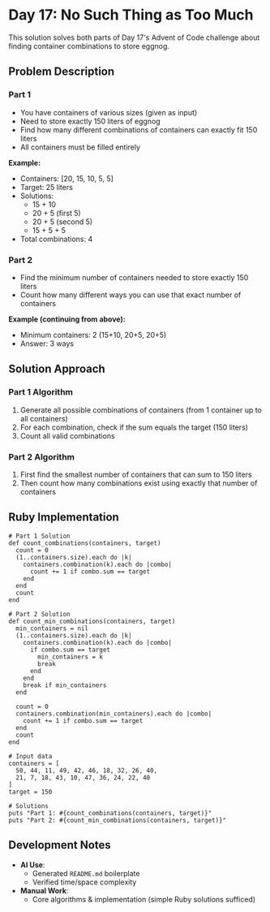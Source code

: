 # Day 17: No Such Thing as Too Much

This solution solves both parts of Day 17's Advent of Code challenge about finding container combinations to store eggnog.

## Problem Description

### Part 1
- You have containers of various sizes (given as input)
- Need to store exactly 150 liters of eggnog
- Find how many different combinations of containers can exactly fit 150 liters
- All containers must be filled entirely

**Example:**
- Containers: [20, 15, 10, 5, 5]
- Target: 25 liters
- Solutions:
  - 15 + 10
  - 20 + 5 (first 5)
  - 20 + 5 (second 5)
  - 15 + 5 + 5
- Total combinations: 4

### Part 2
- Find the minimum number of containers needed to store exactly 150 liters
- Count how many different ways you can use that exact number of containers

**Example (continuing from above):**
- Minimum containers: 2 (15+10, 20+5, 20+5)
- Answer: 3 ways

## Solution Approach

### Part 1 Algorithm
1. Generate all possible combinations of containers (from 1 container up to all containers)
2. For each combination, check if the sum equals the target (150 liters)
3. Count all valid combinations

### Part 2 Algorithm
1. First find the smallest number of containers that can sum to 150 liters
2. Then count how many combinations exist using exactly that number of containers

## Ruby Implementation

```
# Part 1 Solution
def count_combinations(containers, target)
  count = 0
  (1..containers.size).each do |k|
    containers.combination(k).each do |combo|
      count += 1 if combo.sum == target
    end
  end
  count
end

# Part 2 Solution
def count_min_combinations(containers, target)
  min_containers = nil
  (1..containers.size).each do |k|
    containers.combination(k).each do |combo|
      if combo.sum == target
        min_containers = k
        break
      end
    end
    break if min_containers
  end

  count = 0
  containers.combination(min_containers).each do |combo|
    count += 1 if combo.sum == target
  end
  count
end

# Input data
containers = [
  50, 44, 11, 49, 42, 46, 18, 32, 26, 40,
  21, 7, 18, 43, 10, 47, 36, 24, 22, 40
]
target = 150

# Solutions
puts "Part 1: #{count_combinations(containers, target)}"
puts "Part 2: #{count_min_combinations(containers, target)}"
```

## Development Notes  
- **AI Use**:  
  - Generated `README.md` boilerplate  
  - Verified time/space complexity  
- **Manual Work**:  
  - Core algorithms & implementation (simple Ruby solutions sufficed)  